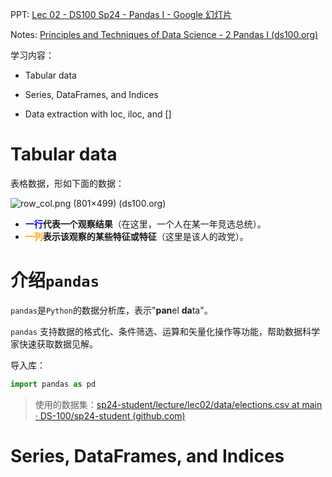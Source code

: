 PPT: [Lec 02 - DS100 Sp24 - Pandas I - Google 幻灯片](https://docs.google.com/presentation/d/1-89bVbLcggrPuTfYAt6OveeLqvw_0UH51ULKBFBulHg/edit#slide=id.SLIDES_API2090287008_0)

Notes: [Principles and Techniques of Data Science - 2 Pandas I (ds100.org)](https://ds100.org/course-notes/pandas_1/pandas_1.html)

学习内容：

- Tabular data
- Series, DataFrames, and Indices

- Data extraction with loc, iloc, and []

# Tabular data

表格数据，形如下面的数据：

![row_col.png (801×499) (ds100.org)](https://ds100.org/course-notes/pandas_1/images/row_col.png)

- **<span style="color:blue">一行</span>代表一个观察结果**（在这里，一个人在某一年竞选总统）。
- **<span style="color:orange">一列</span>表示该观察的某些特征或特征**（这里是该人的政党）。

# 介绍`pandas`

`pandas`是`Python`的数据分析库，表示"**pan**el **da**ta"。

`pandas` 支持数据的格式化、条件筛选、运算和矢量化操作等功能，帮助数据科学家快速获取数据见解。

导入库：

```python
import pandas as pd
```



> 使用的数据集：[sp24-student/lecture/lec02/data/elections.csv at main · DS-100/sp24-student (github.com)](https://github.com/DS-100/sp24-student/blob/main/lecture/lec02/data/elections.csv)

# Series, DataFrames, and Indices

